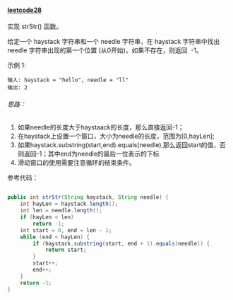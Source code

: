 #### [leetcode28](https://leetcode-cn.com/problems/implement-strstr/)

实现 strStr() 函数。

给定一个 haystack 字符串和一个 needle 字符串，在 haystack 字符串中找出 needle 字符串出现的第一个位置 (从0开始)。如果不存在，则返回  -1。

示例 1:

```
输入: haystack = "hello", needle = "ll"
输出: 2
```

###### 思路：

1. 如果needle的长度大于haystaack的长度，那么直接返回-1；
2. 在haystack上设置一个窗口，大小为needle的长度，范围为[0,hayLen];
3. 如果haystack.substring(start,end).equals(needle),那么返回start的值，否则返回-1；其中end为needle的最后一位表示的下标
4. 滑动窗口的使用需要注意循环的结束条件。

参考代码：

```java 

public int strStr(String haystack, String needle) {
    int hayLen = haystack.length();
    int len = needle.length();
    if (hayLen < len)
        return -1;
    int start = 0, end = len - 1;
    while (end < hayLen) {
        if (haystack.substring(start, end + 1).equals(needle)) {
            return start;
        }
        start++;
        end++;
    }
    return -1;
}
```


